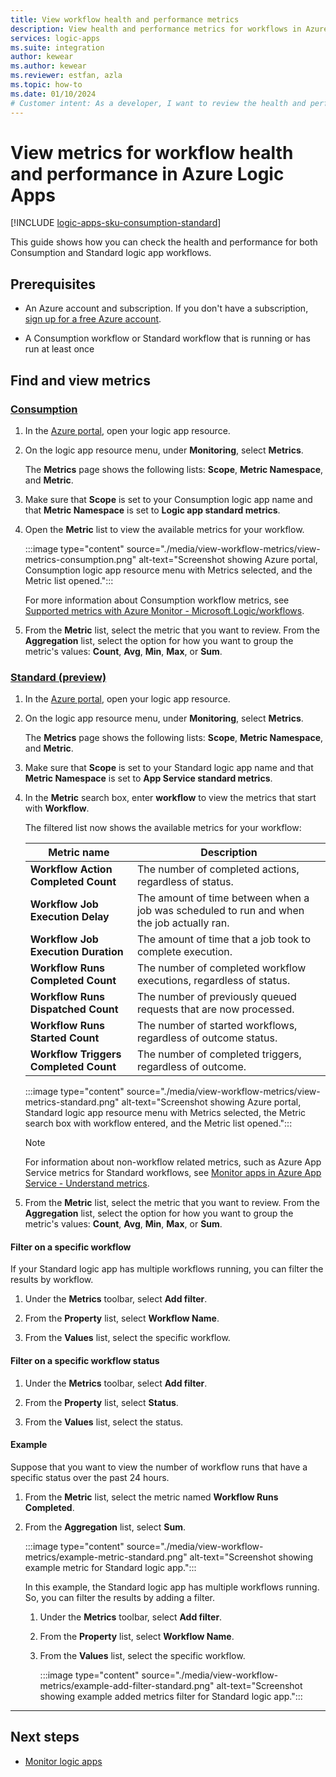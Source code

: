 ```yaml
---
title: View workflow health and performance metrics
description: View health and performance metrics for workflows in Azure Logic Apps.
services: logic-apps
ms.suite: integration
author: kewear
ms.author: kewear
ms.reviewer: estfan, azla
ms.topic: how-to
ms.date: 01/10/2024
# Customer intent: As a developer, I want to review the health and performance metrics for workflows in Azure Logic Apps.
---
```


# View metrics for workflow health and performance in Azure Logic Apps

[!INCLUDE [logic-apps-sku-consumption-standard](../../includes/logic-apps-sku-consumption-standard.md)]

This guide shows how you can check the health and performance for both Consumption and Standard logic app workflows.

## Prerequisites

* An Azure account and subscription. If you don't have a subscription, [sign up for a free Azure account](https://azure.microsoft.com/pricing/purchase-options/azure-account?cid=msft_learn).

* A Consumption workflow or Standard workflow that is running or has run at least once

## Find and view metrics

### [Consumption](#tab/consumption)

1. In the [Azure portal](https://portal.azure.com), open your logic app resource.

1. On the logic app resource menu, under **Monitoring**, select **Metrics**.

   The **Metrics** page shows the following lists: **Scope**, **Metric Namespace**, and **Metric**.

1. Make sure that **Scope** is set to your Consumption logic app name and that **Metric Namespace** is set to **Logic app standard metrics**.

1. Open the **Metric** list to view the available metrics for your workflow.

   :::image type="content" source="./media/view-workflow-metrics/view-metrics-consumption.png" alt-text="Screenshot showing Azure portal, Consumption logic app resource menu with Metrics selected, and the Metric list opened.":::

   For more information about Consumption workflow metrics, see [Supported metrics with Azure Monitor - Microsoft.Logic/workflows](/azure/azure-monitor/essentials/metrics-supported#microsoftlogicworkflows).

1. From the **Metric** list, select the metric that you want to review. From the **Aggregation** list, select the option for how you want to group the metric's values: **Count**, **Avg**, **Min**, **Max**, or **Sum**.

### [Standard (preview)](#tab/standard)

1. In the [Azure portal](https://portal.azure.com), open your logic app resource.

1. On the logic app resource menu, under **Monitoring**, select **Metrics**.

   The **Metrics** page shows the following lists: **Scope**, **Metric Namespace**, and **Metric**.

1. Make sure that **Scope** is set to your Standard logic app name and that **Metric Namespace** is set to **App Service standard metrics**.

1. In the **Metric** search box, enter **workflow** to view the metrics that start with **Workflow**.

   The filtered list now shows the available metrics for your workflow:

   | Metric name | Description |
   |-------------|-------------|
   | **Workflow Action Completed Count** | The number of completed actions, regardless of status. |
   | **Workflow Job Execution Delay** | The amount of time between when a job was scheduled to run and when the job actually ran. |
   | **Workflow Job Execution Duration** | The amount of time that a job took to complete execution. |
   | **Workflow Runs Completed Count** | The number of completed workflow executions, regardless of status. |
   | **Workflow Runs Dispatched Count** | The number of previously queued requests that are now processed. |
   | **Workflow Runs Started Count** | The number of started workflows, regardless of outcome status. |
   | **Workflow Triggers Completed Count** | The number of completed triggers, regardless of outcome. |

   :::image type="content" source="./media/view-workflow-metrics/view-metrics-standard.png" alt-text="Screenshot showing Azure portal, Standard logic app resource menu with Metrics selected, the Metric search box with workflow entered, and the Metric list opened.":::

   > [!NOTE]
   >
   > For information about non-workflow related metrics, such as Azure App Service metrics for Standard workflows, 
   > see [Monitor apps in Azure App Service - Understand metrics](../app-service/web-sites-monitor.md#understand-metrics).

1. From the **Metric** list, select the metric that you want to review. From the **Aggregation** list, select the option for how you want to group the metric's values: **Count**, **Avg**, **Min**, **Max**, or **Sum**.

#### Filter on a specific workflow

If your Standard logic app has multiple workflows running, you can filter the results by workflow.

1. Under the **Metrics** toolbar, select **Add filter**.

1. From the **Property** list, select **Workflow Name**.

1. From the **Values** list, select the specific workflow.

#### Filter on a specific workflow status

1. Under the **Metrics** toolbar, select **Add filter**.

1. From the **Property** list, select **Status**.

1. From the **Values** list, select the status.

#### Example

Suppose that you want to view the number of workflow runs that have a specific status over the past 24 hours.

1. From the **Metric** list, select the metric named **Workflow Runs Completed**.

1. From the **Aggregation** list, select **Sum**.

   :::image type="content" source="./media/view-workflow-metrics/example-metric-standard.png" alt-text="Screenshot showing example metric for Standard logic app.":::

   In this example, the Standard logic app has multiple workflows running. So, you can filter the results by adding a filter.

   1. Under the **Metrics** toolbar, select **Add filter**.

   1. From the **Property** list, select **Workflow Name**.

   1. From the **Values** list, select the specific workflow.

      :::image type="content" source="./media/view-workflow-metrics/example-add-filter-standard.png" alt-text="Screenshot showing example added metrics filter for Standard logic app.":::

---

## Next steps

- [Monitor logic apps](monitor-logic-apps.md)